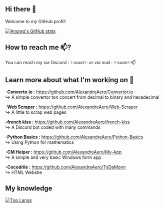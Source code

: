 ## Hi there 👋
Welcome to my GitHub profil!   

[![Anurag's GitHub stats](https://github-readme-stats.vercel.app/api?username=alexandreaero&show_icons=true&include_all_commits=true&count_private=true)](https://github.com/anuraghazra/github-readme-stats)


## How to reach me 📫?

You can reach my via Discord : ✨*soon*✨ or via mail : ✨*soon*✨📫

## Learn more about what I'm working on 🔭

**-Converto.io :** https://github.com/AlexandreAero/Convertor.io  
↪️ A simple convertor ton concert from decimal to binary and hexadecimal 

**-Web Scraper :** https://github.com/AlexandreAero/Web-Scraper  
↪️ A little to scrap web pages  

**-french kiss :** https://github.com/AlexandreAero/french-kiss  
↪️ A Discord bot coded with many commands   

**-Python Basics :** https://github.com/AlexandreAero/Python-Basics  
↪️ Using Python for mathematics  

**-CM Helper :** https://github.com/AlexandreAero/My-App  
↪️ A simple and very basic Windows form app  

**-Cocodrile :** https://github.com/AlexandreAero/ToDaMonn  
↪️ HTML Webstie

## My knowledge

[![Top Langs](https://github-readme-stats.vercel.app/api/top-langs/?username=alexandreaero)](https://github.com/anuraghazra/github-readme-stats)

<!--
**AlexandreAero/AlexandreAero** is a ✨ _special_ ✨ repository because its `README.md` (this file) appears on your GitHub profile.

Here are some ideas to get you started:

-🔭 I’m currently working on ...
- 🌱 I’m currently learning ...
- 👯 I’m looking to collaborate on ...
- 🤔 I’m looking for help with ...
- 💬 Ask me about ...
- 📫 How to reach me: ...
- 😄 Pronouns: ...
- ⚡ Fun fact: ...
-->
